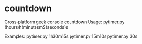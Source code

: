 # countdown
Cross-platform geek console countdown
Usage: pytimer.py (hours)h(minutesmS(seconds)s

Examples:
pytimer.py 1h30m15s
pytimer.py 15m10s
pytimer.py 30s
